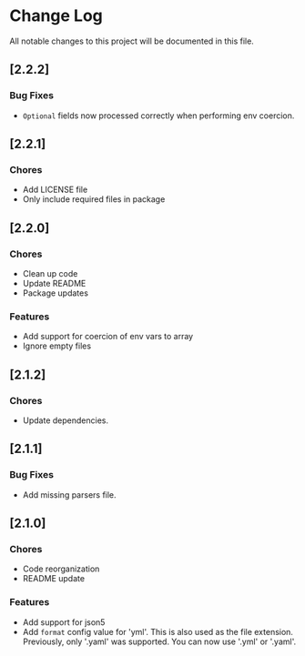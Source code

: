 # Change Log

All notable changes to this project will be documented in this file.

## [2.2.2]

### Bug Fixes
* `Optional` fields now processed correctly when performing env coercion.


## [2.2.1]

### Chores
* Add LICENSE file
* Only include required files in package

## [2.2.0]

### Chores
* Clean up code
* Update README
* Package updates

### Features
* Add support for coercion of env vars to array
* Ignore empty files

## [2.1.2]

### Chores
* Update dependencies.


## [2.1.1]

### Bug Fixes
* Add missing parsers file.


## [2.1.0]

### Chores
* Code reorganization
* README update
### Features
* Add support for json5
* Add `format` config value for 'yml'. This is also used as the file extension. Previously, only '.yaml' was supported. You can now use '.yml' or '.yaml'.
